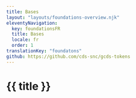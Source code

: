 ```yaml
---
title: Bases
layout: "layouts/foundations-overview.njk"
eleventyNavigation:
  key: foundationsFR
  title: Bases
  locale: fr
  order: 1
translationKey: "foundatons"
github: https://github.com/cds-snc/gcds-tokens
---
```


<h1  class="mb-500">{{ title }}</h1>
